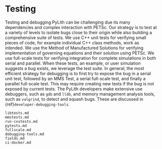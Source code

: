 # Testing

Testing and debugging PyLith can be challenging due its many dependencies and complex interaction with PETSc.
Our strategy is to test at a variety of levels to isolate bugs close to their origin while also building a comprehensive suite of tests.
We use C++ unit tests for verifying small pieces of code, for example individual C++ class methods,  work as intended.
We use the Method of Manufactured Solutions for verifying implementation of governing equations and their solution using PETSc.
We use full-scale tests for verifying integration for complete simulations in both serial and parallel.
When these tests, an example, or user simulation suggests a bug exists, we leverage the test suite.
In general, the most efficient strategy for debugging is to first try to expose the bug in a serial unit test, followed by an MMS Test, a serial full-scale test, and finally a parallel full-scale test.
This may require creating new tests if the bug is not exposed by current tests.
The PyLith developers make extensive use debuggers, such as `gdb` and `lldb`, and memory management analysis tools, such as `valgrind`, to detect and squash bugs. These are discussed in {ref}`developer-debugging-tools`.

```{toctree}
libtests.md
mmstests.md
run-cxxtests.md
pytests.md
fullscale.md
debugging-tools.md
fields.md
ci-docker.md
```
